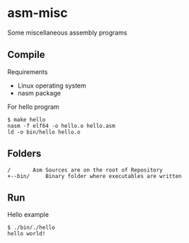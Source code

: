 # asm-misc 
Some miscellaneous assembly programs

## Compile

Requirements
- Linux operating system
- nasm package

For hello program
```
$ make hello
nasm -f elf64 -o hello.o hello.asm
ld -o bin/hello hello.o 
```

## Folders
```
/		Asm Sources are on the root of Repository
+--bin/		Binary folder where executables are written
```

## Run

Hello example
```
$ ./bin/./hello 
hello world!
```
